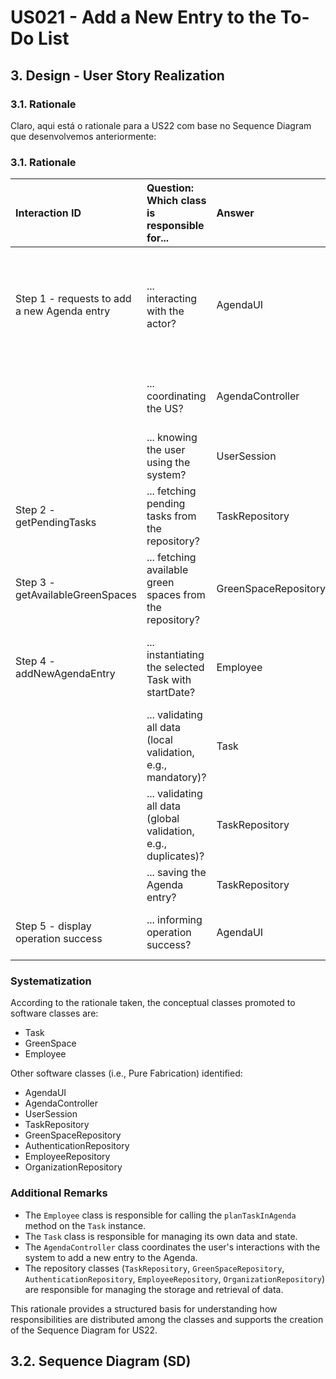 # US021 - Add a New Entry to the To-Do List

## 3. Design - User Story Realization 

### 3.1. Rationale

Claro, aqui está o rationale para a US22 com base no Sequence Diagram que desenvolvemos anteriormente:

### 3.1. Rationale

| Interaction ID                               | Question: Which class is responsible for...                   | Answer                   | Justification (with patterns)                                                                       |
|:---------------------------------------------|:--------------------------------------------------------------|:-------------------------|:----------------------------------------------------------------------------------------------------|
| Step 1 - requests to add a new Agenda entry  | ... interacting with the actor?                               | AgendaUI                 | Pure Fabrication: there is no reason to assign this responsibility to any existing class in the DM. |
|                                              | ... coordinating the US?                                      | AgendaController         | Pure Fabrication (System Interaction Controller)                                                    |
|                                              | ... knowing the user using the system?                        | UserSession              | IE: see Auth component documentation.                                                               |
| Step 2 - getPendingTasks                     | ... fetching pending tasks from the repository?               | TaskRepository           | IE: knows all tasks.                                                                                |
| Step 3 - getAvailableGreenSpaces             | ... fetching available green spaces from the repository?      | GreenSpaceRepository     | IE: knows all green spaces.                                                                         |
| Step 4 - addNewAgendaEntry                   | ... instantiating the selected Task with startDate?           | Employee                 | Pure Fabrication (Delegation of responsibility to manage the task).                                 |
|                                              | ... validating all data (local validation, e.g., mandatory)?  | Task                     | IE: owns its data.                                                                                  |
|                                              | ... validating all data (global validation, e.g., duplicates)?| TaskRepository           | IE: knows all tasks.                                                                                |
|                                              | ... saving the Agenda entry?                                  | TaskRepository           | IE: owns all tasks.                                                                                 |
| Step 5 - display operation success           | ... informing operation success?                              | AgendaUI                 | Pure Fabrication (Interaction with Actor)                                                           |

### Systematization

According to the rationale taken, the conceptual classes promoted to software classes are:

* Task
* GreenSpace
* Employee

Other software classes (i.e., Pure Fabrication) identified:

* AgendaUI  
* AgendaController
* UserSession
* TaskRepository
* GreenSpaceRepository
* AuthenticationRepository
* EmployeeRepository
* OrganizationRepository

### Additional Remarks

* The `Employee` class is responsible for calling the `planTaskInAgenda` method on the `Task` instance.
* The `Task` class is responsible for managing its own data and state.
* The `AgendaController` class coordinates the user's interactions with the system to add a new entry to the Agenda.
* The repository classes (`TaskRepository`, `GreenSpaceRepository`, `AuthenticationRepository`, `EmployeeRepository`, `OrganizationRepository`) are responsible for managing the storage and retrieval of data.

This rationale provides a structured basis for understanding how responsibilities are distributed among the classes and supports the creation of the Sequence Diagram for US22.

## 3.2. Sequence Diagram (SD)
